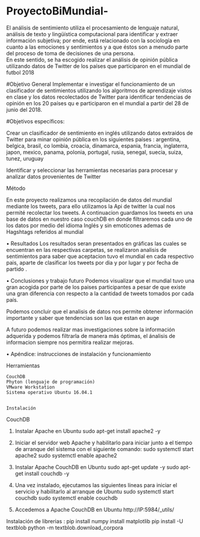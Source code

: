 # ProyectoBiMundial-
El  análisis  de  sentimiento  utiliza  el  procesamiento  de  lenguaje  natural,  análisis  de  texto  y  lingüística 
computacional  para  identificar  y  extraer  información  subjetiva;  por  ende,  está  relacionado  con  la 
sociología  en  cuanto  a  las  emociones  y  sentimientos  y
a  que  éstos  son  a  menudo  parte  del  proceso  de 
toma de decisiones de una persona.  
En este sentido, se  ha escogido realizar el análisis de opinión pública utilizando datos de Twitter de los 
países
que participaron en el mundial de futbol 2018

#Objetivo General
Implementar e investigar el funcionamiento de un clasificador de sentimientos utilizando los algoritmos 
de aprendizaje vistos en clase y los datos recolectados de Twitter para identificar tendencias de opinión 
en los 20 países qu
e participaron en el mundial a partir del 28 de junio del 2018.

#Objetivos específicos:

Crear  un  clasificador  de  sentimiento en  inglés  utilizando  datos 
extraídos
de  Twitter  para  minar 
opinión pública en los siguientes 
países
: argentina, belgica, brasil, co
lombia, croacia, dinamarca, 
espania,  francia,  inglaterra,  japon,  mexico,  panama,  polonia,  portugal,  rusia,  senegal,  suecia, 
suiza, tunez, uruguay


Identificar y seleccionar las herramientas necesarias para procesar y analizar datos provenientes 
de Twitter

Método

En este proyecto realizamos una recopilación de datos del mundial mediante los tweets, para ello utilizamos la Api de twitter la cual nos permité recolectar los tweets. A continuacion guardamos los tweets en una base de datos en nuestro caso couchDB en donde filtraremos cada uno de los datos por medio del idioma Inglés y sin emoticones ademas de Hagshtags referidos al mundial 

• Resultados
Los resultados seran presentados en gráficas las cuales se encuentran en las respectivas carpetas, se realizaron analisis de sentimientos para saber que aceptacion tuvo el mundial en cada respectivo pais, aparte de clasificar los tweets por dia y por lugar y por fecha de partido .


• Conclusiones y trabajo futuro
Podemos visualizar que el mundial tuvo una gran acogida por parte de los paises participantes a pesar de que existe una gran diferencia con respecto a la cantidad de tweets tomados por cada país.

Podemos concluir que el analisis de datos nos permite obtener información importante y saber que tendencias son las que estan en auge 

A futuro podemos realizar mas investigaciones sobre la información adquerida y podemos filtrarla de manera más óptimas, el ánalisis de informacion siempre nos permitira realizar mejoras.


• Apéndice: instrucciones de instalación y funcionamiento

Herramientas

    CouchDB
    Phyton (lenguaje de programación)
    VMware Workstation
    Sistema operativo Ubuntu 16.04.1
    
    
    Instalación
CouchDB
1.	Instalar Apache en Ubuntu
sudo apt-get install apache2 -y

2.	Iniciar el servidor web Apache y habilitarlo para iniciar junto a el tiempo de arranque del sistema con el siguiente comando:
sudo systemctl start apache2
sudo systemctl enable apache2
3.	Instalar Apache CouchDB en Ubuntu
sudo apt-get update -y
sudo apt-get install couchdb -y
4.	Una vez instalado, ejecutamos las siguientes líneas para iniciar el servicio y habilitarlo al arranque de Ubuntu 
sudo systemctl start couchdb
sudo systemctl enable couchdb
5.	Accedemos a Apache CouchDB en Ubuntu
http://IP:5984/_utils/


Instalación de librerias :
pip install numpy
install matplotlib
pip install -U textblob
python -m textblob.download_corpora



